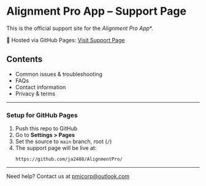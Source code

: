 # Alignment Pro App – Support Page

This is the official support site for the *Alignment Pro App**.

📌 Hosted via GitHub Pages: [Visit Support Page](https://ja2488.github.io/AlignmentPro/)

## Contents

- Common issues & troubleshooting
- FAQs
- Contact information
- Privacy & terms

---

### Setup for GitHub Pages

1. Push this repo to GitHub
2. Go to **Settings > Pages**
3. Set the source to `main` branch, root (`/`)
4. The support page will be live at:
   ```
   https://github.com/ja2488/AlignmentPro/
   ```

---

Need help? Contact us at [pmicorp@outlook.com](mailto:pmicorp@outlook.com)

